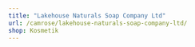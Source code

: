 ```yaml
---
title: "Lakehouse Naturals Soap Company Ltd"
url: /camrose/lakehouse-naturals-soap-company-ltd/
shop: Kosmetik
---
```

